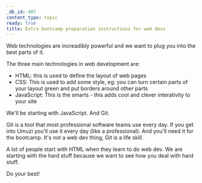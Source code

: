 ```yaml
---
_db_id: 407
content_type: topic
ready: true
title: Extra bootcamp preparation instructions for web devs
---
```


Web technologies are increadibly powerful and we want to plug you into the best parts of it.

The three main technologies in web development are:

- HTML: this is used to define the layout of web pages
- CSS: This is used to add some style, eg: you can turn certain parts of your layout green and put borders around other parts
- JavaScript: This is the smarts - this adds cool and clever interativity to your site

We'll be starting with JavaScript. And Git.

Git is a tool that most professional software teams use every day. If you get into Umuzi you'll use it every day (like a professional). And you'll need it for the bootcamp. It's not a web dev thing, Git is a life skill.

A lot of people start with HTML when they learn to do web dev. We are starting with the hard stuff because we want to see how you deal with hard stuff.

Do your best!
